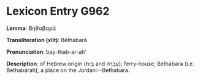 # Lexicon Entry G962

**Lemma**: Βηθαβαρά

**Transliteration (xlit)**: Bēthabará

**Pronunciation**: bay-thab-ar-ah'

**Description**:
of Hebrew origin (בַּיִת and עֲבָרָה); ferry-house; Bethabara (i.e. Bethabarah), a place on the Jordan:--Bethabara.
